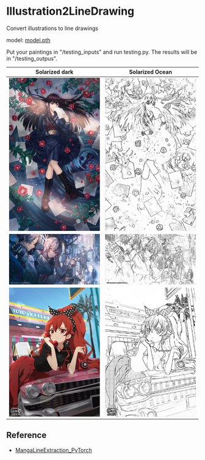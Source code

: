 # Illustration2LineDrawing
Convert illustrations to line drawings

model: [model.pth](https://drive.google.com/file/d/1-aa9Svl8uAqJ4extZh8w-z4VeCIvmKyp/view?usp=sharing)

Put your paintings in "/testing_inputs" and run testing.py. The results will be in "/testing_outpus".

|        Solarized dark         |        Solarized Ocean         |
|:-----------------------------:|:------------------------------:|
| ![](./testing_inputs/001.jpg) | ![](./testing_outputs/001.png) |
| ![](./testing_inputs/002.jpg) | ![](./testing_outputs/002.png) |
| ![](./testing_inputs/003.jpg) | ![](./testing_outputs/003.png) |


## Reference
- [MangaLineExtraction_PyTorch](https://github.com/ljsabc/MangaLineExtraction_PyTorch)